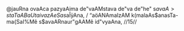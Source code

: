 @jauRna ovaAca
pazyaAima de"vaAMstava de"va de"he"
s$avaA>staTaA BaUtaivazAeSas$aÎÿAna, /
“aöANAmaIzAM k(malaAs$anasTa-
ma{SaI%Mê s$avaARnaur"gAAMê id"vyaAna, //15//